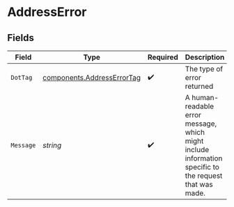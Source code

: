 # AddressError


## Fields

| Field                                                                                                   | Type                                                                                                    | Required                                                                                                | Description                                                                                             | Example                                                                                                 |
| ------------------------------------------------------------------------------------------------------- | ------------------------------------------------------------------------------------------------------- | ------------------------------------------------------------------------------------------------------- | ------------------------------------------------------------------------------------------------------- | ------------------------------------------------------------------------------------------------------- |
| `DotTag`                                                                                                | [components.AddressErrorTag](../../models/components/addresserrortag.md)                                | :heavy_check_mark:                                                                                      | The type of error returned                                                                              | invalid_region                                                                                          |
| `Message`                                                                                               | *string*                                                                                                | :heavy_check_mark:                                                                                      | A human-readable error message, which might include information specific to<br/>the request that was made.<br/> | region value BC is not valid for country_code value US                                                  |